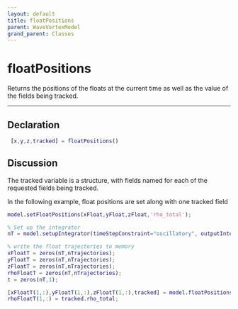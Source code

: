 ```yaml
---
layout: default
title: floatPositions
parent: WaveVortexModel
grand_parent: Classes
---
```


#  floatPositions

Returns the positions of the floats at the current time as well as the value of the fields being tracked.


---

## Declaration
```matlab
 [x,y,z,tracked] = floatPositions()
```
## Discussion

     
  The tracked variable is a structure, with fields named for
  each of the requested fields being tracked.
 
  In the following example, float positions are set along with
  one tracked field 
  ```matlab
  model.setFloatPositions(xFloat,yFloat,zFloat,'rho_total');
 
  % Set up the integrator
  nT = model.setupIntegrator(timeStepConstraint="oscillatory", outputInterval=period/10,finalTime=3*period);
 
  % write the float trajectories to memory
  xFloatT = zeros(nT,nTrajectories);
  yFloatT = zeros(nT,nTrajectories);
  zFloatT = zeros(nT,nTrajectories);
  rhoFloatT = zeros(nT,nTrajectories);
  t = zeros(nT,1);
 
  [xFloatT(1,:),yFloatT(1,:),zFloatT(1,:),tracked] = model.floatPositions;
  rhoFloatT(1,:) = tracked.rho_total;
  ```
